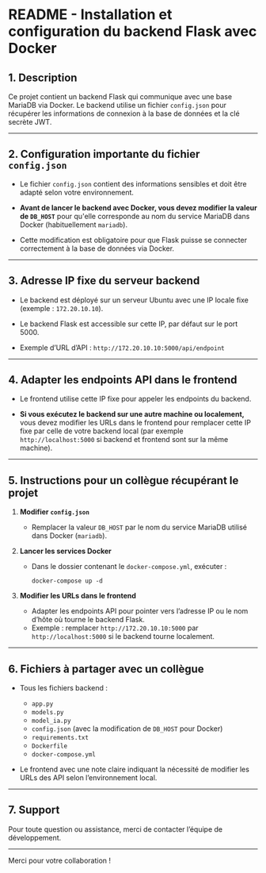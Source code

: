 # README - Installation et configuration du backend Flask avec Docker

## 1. Description

Ce projet contient un backend Flask qui communique avec une base MariaDB via Docker. 
Le backend utilise un fichier `config.json` pour récupérer les informations 
de connexion à la base de données et la clé secrète JWT.


---

## 2. Configuration importante du fichier `config.json`

- Le fichier `config.json` contient des informations sensibles 
  et doit être adapté selon votre environnement.

- **Avant de lancer le backend avec Docker, vous devez modifier la valeur de `DB_HOST`** 
  pour qu'elle corresponde au nom du service MariaDB dans Docker (habituellement `mariadb`).

- Cette modification est obligatoire pour que Flask puisse se connecter 
  correctement à la base de données via Docker.

---

## 3. Adresse IP fixe du serveur backend

- Le backend est déployé sur un serveur Ubuntu avec une IP locale fixe 
  (exemple : `172.20.10.10`).

- Le backend Flask est accessible sur cette IP, par défaut sur le port 5000.

- Exemple d’URL d’API : 
  `http://172.20.10.10:5000/api/endpoint`

---

## 4. Adapter les endpoints API dans le frontend

- Le frontend utilise cette IP fixe pour appeler les endpoints du backend.

- **Si vous exécutez le backend sur une autre machine ou localement,** 
  vous devez modifier les URLs dans le frontend pour remplacer cette IP fixe 
  par celle de votre backend local (par exemple `http://localhost:5000` si backend et frontend sont sur la même machine).

---

## 5. Instructions pour un collègue récupérant le projet

1. **Modifier `config.json`** 
   - Remplacer la valeur `DB_HOST` par le nom du service MariaDB utilisé dans Docker (`mariadb`).

2. **Lancer les services Docker** 
   - Dans le dossier contenant le `docker-compose.yml`, exécuter : 
     ```
     docker-compose up -d
     ```

3. **Modifier les URLs dans le frontend** 
   - Adapter les endpoints API pour pointer vers l’adresse IP ou le nom d’hôte où tourne le backend Flask. 
   - Exemple : remplacer `http://172.20.10.10:5000` par `http://localhost:5000` si le backend tourne localement.

---

## 6. Fichiers à partager avec un collègue

- Tous les fichiers backend : 
  - `app.py` 
  - `models.py` 
  - `model_ia.py` 
  - `config.json` (avec la modification de `DB_HOST` pour Docker) 
  - `requirements.txt` 
  - `Dockerfile` 
  - `docker-compose.yml`

- Le frontend avec une note claire indiquant la nécessité 
  de modifier les URLs des API selon l’environnement local.

---

## 7. Support

Pour toute question ou assistance, merci de contacter l’équipe de développement.

---

Merci pour votre collaboration !
